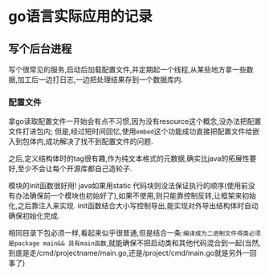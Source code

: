 # go语言实际应用的记录

## 写个后台进程

写个很常见的服务,启动后加载配置文件,并定期起一个线程,从某些地方拿一些数据,加工后一边打日志,一边把处理结果存到一个数据库内.

### 配置文件

拿go读取配置文件一开始会有点不习惯,因为没有resource这个概念,没办法把配置文件打进包内; 但是,经过短时间回忆,使用`embed`这个功能成功直接把配置文件给嵌入到包体内,成功解决了找不到配置文件的问题.

之后,定义结构体时的tag很有趣,作为纯文本格式的元数据,确实比java的拓展性要好,至少不会让每个开源库都自己造轮子.

模块的init函数很好用! java如果用static 代码块则没法保证执行的顺序(使用前没有办法确保前一个模块也初始好了),如果不使用,则只能靠控制反转,让框架来初始化,之后靠注入来实现. init函数结合大小写控制导出,能实现对外导出结构体时自动确保初始化完成.

相同目录下包必须一样,看起来似乎很普通,但是结合一条:`编译成为二进制文件得类必须是package main&& 具有main函数`,就能确保不把启动类和其他代码混合到一起(当然,到底是走/cmd/projectname/main.go,还是/project/cmd/main.go就是另外一回事了)
